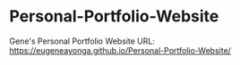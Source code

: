 # Personal-Portfolio-Website
Gene's Personal Portfolio Website
URL: https://eugeneayonga.github.io/Personal-Portfolio-Website/

